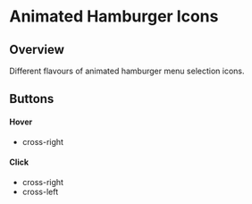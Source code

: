 # Animated Hamburger Icons

## Overview

Different flavours of animated hamburger menu selection icons. 

## Buttons
#### Hover
- cross-right

#### Click
- cross-right
- cross-left

